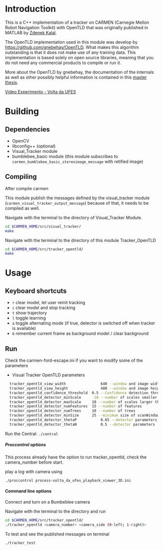 # Introduction

This is a C++ implementation of a tracker on CARMEN (Carnegie Mellon Robot Navigation Toolkit) with OpenTLD that was originally published in MATLAB by [Zdenek Kalal](http://personal.ee.surrey.ac.uk/Personal/Z.Kalal/tld.html). 

The OpenTLD implementation used in this module was develop by https://github.com/gnebehay/OpenTLD. What makes this algorithm outstanding is that it does not make use of any training data. This implementation is based solely on open source libraries, meaning that you do not need any commercial products to compile or run it.

More about the OpenTLD by gnebehay, the documentation of the internals as well as other possibly helpful information is contained in this [master thesis](https://github.com/downloads/gnebehay/OpenTLD/gnebehay_thesis_msc.pdf).

[Video Experimento - Volta da UFES](https://youtu.be/fThYL5N-aAw)

# Building
## Dependencies
* OpenCV
* libconfig++ (optional)
* Visual_Tracker module
* bumblebee_basic module (this module subscribes to `carmen_bumblebee_basic_stereoimage_message` with retified image)

## Compiling

After compile carmen

This module publish the messages defined by the visual_tracker module (`carmen_visual_tracker_output_message`) because of that, it needs to be compiled as well.

Navigate with the terminal to the directory of Visual_Tracker Module.
```bash
cd $CARMEN_HOME/src/visual_tracker/
make
```
Navigate with the terminal to the directory of this module Tracker_OpenTLD
```bash
cd $CARMEN_HOME/src/tracker_opentld/
make
```

# Usage
## Keyboard shortcuts

* `r` clear model, let user reinit tracking
* `c` clear model and stop tracking
* `t` show trajectory
* `l` toggle learning
* `a` toggle alternating mode (if true, detector is switched off when tracker is available)
* `b` remember current frame as background model / clear background

## Run
Check the carmen-ford-escape.ini if you want to modify some of the parameters

- Visual Tracker OpenTLD parameters
```bash
  tracker_opentld_view_width				640 --window and image width (can be equal to bumbeblee)
  tracker_opentld_view_height				480 --window and image height (can be equal to bumbeblee)
  tracker_opentld_confidence_threshold	0.5 --Confidence detection threshold
  tracker_opentld_detector_minScale		-10 --number of scales smaller than initial object size
  tracker_opentld_detector_maxScale		10 --number of scales larger than initial object size
  tracker_opentld_detector_numFeatures	15 --number of features
  tracker_opentld_detector_numTrees		10 --number of trees
  tracker_opentld_detector_minSize		25 --minimum size of scanWindows
  tracker_opentld_detector_thetaP			0.65 --detector parameters
  tracker_opentld_detector_thetaN			0.5 --detector parameters
```

Run the Central:
`./central`

##### Proccontrol options
This process already have the option to run tracker_opentld, check the camera_number before start.

play a log with camera using

`./proccontrol process-volta_da_ufes_playback_viewer_3D.ini`

  
#### Command line options

Connect and turn on a Bumbeblee camera

Navigate with the terminal to the directory and run
```bash
cd $CARMEN_HOME/src/tracker_opentld/
./tracker_opentld <camera_number> <camera_side (0-left; 1-right)>
```
To test and see the published messages on terminal
```bash
./tracker_test
```

